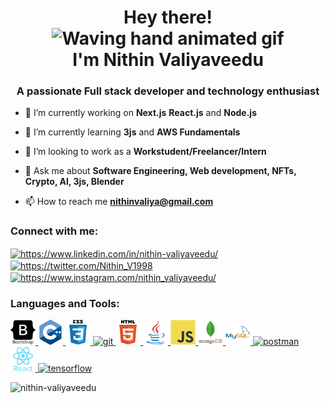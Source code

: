 <h1 align="center">Hey there! <img src="https://raw.githubusercontent.com/nixin72/nixin72/master/wave.gif" 
         alt="Waving hand animated gif"
         height="45"
         width="45" /><br/>
         I'm Nithin Valiyaveedu</h1>
<h3 align="center">
         A passionate Full stack developer and technology enthusiast
</h3>

- 🔭 I’m currently working on **Next.js** **React.js** and **Node.js** 

- 🌱 I’m currently learning **3js** and **AWS Fundamentals**

- 👯 I’m looking to work as a **Workstudent/Freelancer/Intern**

- 💬 Ask me about **Software Engineering, Web development, NFTs, Crypto, AI, 3js, Blender**

- 📫 How to reach me **nithinvaliya@gmail.com**

<h3 align="left">Connect with me:</h3>
<p align="left">
<a href="https://www.linkedin.com/in/nithin-valiyaveedu/" target="blank"><img align="center" src="https://raw.githubusercontent.com/rahuldkjain/github-profile-readme-generator/master/src/images/icons/Social/linked-in-alt.svg" alt="https://www.linkedin.com/in/nithin-valiyaveedu/" height="30" width="40" /></a>
<a href="https://twitter.com/Nithin_V1998" target="blank"><img align="center" src="https://github.com/johan/svg-cleanups/blob/master/logos/twitter.svg" alt="https://twitter.com/Nithin_V1998" height="30" width="40" /></a>
<a href="https://www.instagram.com/nithin_valiyaveedu/" target="blank"><img align="center" src="https://upload.wikimedia.org/wikipedia/commons/e/e7/Instagram_logo_2016.svg" alt="https://www.instagram.com/nithin_valiyaveedu/" height="50" width="50" /></a>
</p>

<h3 align="left">Languages and Tools:</h3>
<p align="left"> <a href="https://getbootstrap.com" target="_blank"> <img src="https://raw.githubusercontent.com/devicons/devicon/master/icons/bootstrap/bootstrap-plain-wordmark.svg" alt="bootstrap" width="40" height="40"/> </a> <a href="https://www.w3schools.com/cpp/" target="_blank"> <img src="https://raw.githubusercontent.com/devicons/devicon/master/icons/cplusplus/cplusplus-original.svg" alt="cplusplus" width="40" height="40"/> </a> <a href="https://www.w3schools.com/css/" target="_blank"> <img src="https://raw.githubusercontent.com/devicons/devicon/master/icons/css3/css3-original-wordmark.svg" alt="css3" width="40" height="40"/> </a> <a href="https://git-scm.com/" target="_blank"> <img src="https://www.vectorlogo.zone/logos/git-scm/git-scm-icon.svg" alt="git" width="40" height="40"/> </a> <a href="https://www.w3.org/html/" target="_blank"> <img src="https://raw.githubusercontent.com/devicons/devicon/master/icons/html5/html5-original-wordmark.svg" alt="html5" width="40" height="40"/> </a> <a href="https://www.java.com" target="_blank"> <img src="https://raw.githubusercontent.com/devicons/devicon/master/icons/java/java-original.svg" alt="java" width="40" height="40"/> </a> <a href="https://developer.mozilla.org/en-US/docs/Web/JavaScript" target="_blank"> <img src="https://raw.githubusercontent.com/devicons/devicon/master/icons/javascript/javascript-original.svg" alt="javascript" width="40" height="40"/> </a> <a href="https://www.mongodb.com/" target="_blank"> <img src="https://raw.githubusercontent.com/devicons/devicon/master/icons/mongodb/mongodb-original-wordmark.svg" alt="mongodb" width="40" height="40"/> </a> <a href="https://www.mysql.com/" target="_blank"> <img src="https://raw.githubusercontent.com/devicons/devicon/master/icons/mysql/mysql-original-wordmark.svg" alt="mysql" width="40" height="40"/> </a> <a href="https://postman.com" target="_blank"> <img src="https://www.vectorlogo.zone/logos/getpostman/getpostman-icon.svg" alt="postman" width="40" height="40"/> </a> <a href="https://reactjs.org/" target="_blank"> <img src="https://raw.githubusercontent.com/devicons/devicon/master/icons/react/react-original-wordmark.svg" alt="react" width="40" height="40"/> </a> <a href="https://www.tensorflow.org" target="_blank"> <img src="https://www.vectorlogo.zone/logos/tensorflow/tensorflow-icon.svg" alt="tensorflow" width="40" height="40"/> </a> </p>

<p><img align="left" src="https://github-readme-stats.vercel.app/api/top-langs?username=nithin-valiyaveedu&show_icons=true&locale=en&layout=compact" alt="nithin-valiyaveedu" /></p>

